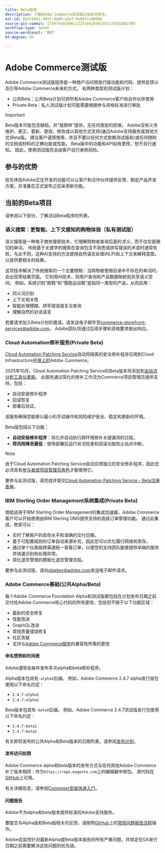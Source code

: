 ```yaml
---
title: Beta版本
description: 了解Adobe Commerce测试版以及如何参与。
exl-id: 662cb061-995f-4e09-a2ef-9e607cc0000b
source-git-commit: 17397fe91806c22272e426d615b11fd383602798
workflow-type: tm+mt
source-wordcount: '887'
ht-degree: 0%

---
```


# Adobe Commerce测试版

Adobe Commerce测试版程序是一种商户访问预发行版功能和代码、提供反馈以及引导Adobe Commerce未来的方式。 有两种类型的测试版计划：

- 公共Beta：公共Beta计划可供所有Adobe Commerce客户和合作伙伴使用
- Private Beta：私人测试版计划可能需要根据参与资格标准进行审批

>[!IMPORTANT]
>
>Beta版本可能包含缺陷，并“按原样”提供，无任何类型的担保。 Adobe没有义务维护、更正、更新、更改、修改或以其他方式支持(通过Adobe支持服务或其他方式)Beta版。 建议客户谨慎使用，并且不要以任何方式依赖测试版和/或任何随附的文档或材料的正确功能或性能。 Beta版中的功能和API如有更改，恕不另行通知。 因此，使用测试版完全由客户自行承担风险。

## 参与的优势

抢先体验Adobe正在开发的功能可以让客户和合作伙伴提供反馈、制定产品开发方案，并准备在正式发布之前采用新功能。

## 当前的Beta项目

请参阅以下部分，了解活动Beta程序的列表。

### 语义搜索：更智能、上下文感知的购物体验（私有测试版）

语义搜索是一种电子商务搜索技术，它理解购物者查询后面的&#x200B;*含义*，而不仅仅是确切的单词。 传统基于关键字的搜索在查询包含不熟悉或拼写错误的术语时通常失败，与此不同，这种AI支持的方法使用自然语言处理(NLP)和上下文来解释意图，以提供更相关的结果。

这项技术解决了传统搜索的一个主要限制：当购物者使用目录中不存在的单词时，会出现零结果页面。 它利用AI技术，将用户查询和产品数据映射到共享语义空间。 例如，系统识别“跑鞋”和“慢跑运动鞋”是指同一类型的产品，从而启用：

- 同义词识别
- 上下文相关性
- 智能处理模糊、拼写错误或复合查询
- 理解自然的对话语言

若要请求加入Beta计划的邀请，请发送电子邮件至[commerce-storefront-services@adobe.com](mailto:commerce-storefront-services@adobe.com)。 Adobe团队将通过后续步骤和资格要求做出响应。

### Cloud Automation修补服务(Private Beta)

[Cloud Automation Patching Service](../tools/caps-tool/intro.md)自动将隔离的安全修补程序应用到Cloud Infrastructure[环境上的](https://experienceleague.adobe.com/en/docs/commerce-on-cloud/user-guide/overview)Adobe Commerce。

2025年10月，Cloud Automation Patching Service的Beta版本将添加到[全站点分析工具仪表板](https://experienceleague.adobe.com/en/docs/commerce-operations/tools/site-wide-analysis-tool/dashboard)。 此服务通过简化的修补工作流为Commerce项目管理员提供支持，包括：

- 自动安装修补程序
- 回滚恢复
- 部署后验证。

该服务确保您能够以最小的手动操作和风险维护安全、稳定和更新的环境。

Beta版包括以下功能：

- **自动安装修补程序**：简化并自动执行跨环境修补关键漏洞的过程。
- **将风险降至最低**：使用部署后运行状况检查和回滚功能防止站点中断。

>[!NOTE]
>
>由于Cloud Automation Patching Service自动应用独立的安全修补程序，因此您必须具有[参与者或项目管理员角色](https://experienceleague.adobe.com/en/docs/commerce-on-cloud/user-guide/project/user-access)才能使用它。

要参与此测试版，请完成并提交[Cloud Automation Patching Service - Beta注册表单](https://forms.office.com/r/3Wfxj5nPdB)。

### IBM Sterling Order Management系统集成(Private Beta)

借助适用于IBM Sterling Order Management的集成加速器，Adobe Commerce客户可以开始使用由IBM Sterling OMS提供支持的高级订单管理功能。 通过此集成，商家可以：

- 实时了解客户的库存水平和准确的交付日期。
- 基于可配置规则的订单自动来源补充，因此您可以优化履行网络和库存。
- 通过单个仪表板跨渠道统一查看订单，以便您的支持团队能够提供卓越的服务并快速识别和处理异常。
- 简化退货管理的模板化退货管理流程。

要参与此测试版，请向[sbieber@adobe.com](mailto:sbieber@adobe.com)发送电子邮件请求。

### Adobe Commerce基础(公共Alpha/Beta)

每个Adobe Commerce Foundation Alpha和测试版都包括在计划发布日期之前交付给Adobe Commerce核心代码的所有更改，包括但不限于以下功能区域：

- 最新的安全修复
- 性能改进
- GraphQL改进
- 常规质量错误修复
- 社区贡献
- 支持与[Adobe Commerce服务](https://experienceleague.adobe.com/en/docs/commerce/user-guides/home)的兼容性所需的更改

#### 命名惯例和时间表

Adobe通常会每年发布多次alpha和beta修补程序。

Alpha版本包具有`-alphaX`后缀。 例如，Adobe Commerce 2.4.7 alpha发行版包使用以下命名约定：

- `2.4.7-alpha1`
- `2.4.7-alpha2`

Beta版本包具有`-betaX`后缀。 例如，Adobe Commerce 2.4.7测试版发行包使用以下命名约定：

- `2.4.7-beta1`
- `2.4.7-beta2`

有关即将发布的公共Alpha和Beta版本的日期列表，请参阅[发布计划](schedule.md)。

#### 发布访问权限

Adobe Commerce alpha和beta版本的发布方式与任何其他Adobe Commerce补丁版本相同：作为`https://repo.magento.com`上的编辑器中继包。 源代码在[GitHub](https://github.com/magento/magento2)上可用。

有关详细信息，请参阅[Composer安装快速入门](../installation/composer.md)。

#### 问题报告

Adobe不为alpha和beta版本提供标准的Adobe支持服务。

要提交与Alpha版和Beta版相关的反馈，请按照[GitHub](https://developer.adobe.com/commerce/contributor/guides/code-contributions/)上的[常规问题报告流程](https://github.com/magento/magento2)操作。

Adobe会监控针对最新Alpha或Beta版本报告的所有严重问题，并排定在GA发行日期之前需要解决这些问题的优先级。
